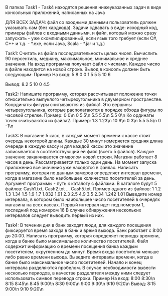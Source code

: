 В папках Task1 - Task4 находятся решения нижеуказанных задач в виде консольных приложений, написанных на Java 

ДЛЯ ВСЕХ ЗАДАЧ: файл со входными данными пользователь должен указывать сам (без хардкода). 
Задачи сдвавать в виде: исходный код, примеры файлов с входными данными, и файл, который можно сразу запускать - уже скомпилированный,
если язык того требует (если C#, C++ и т.д. - *.exe, если Java, Scala - *.jar и т.д.)

Task1:
Считать из файла последовательность целых чисел. 
Вычислить 90 персентиль, медиану, максимальное, минимальное и среднее значения. 
На вход программа получает файл с числами. 
Каждое число в файле находится на новой строке. Вывод в консоль должен быть следующим:
Пример
На вход:
5
8
0
0
1
5
5
5
10
6

Вывод:
8.2
5
10
0
4.5


Task2:
Напишите программу, которая рассчитывает положение точки относительно выпуклого
четырехугольника в двумерном пространстве.
Координаты фигуры считываются из файла1. Это вершины четырехугольника, которые
располагаются в порядке обхода фигуры по часовой стрелке. Пример:
0 0\n
0 5.5\n
5.5 5.5\n
5.5 0\n
Ко ординаты точек считываются из файла2. Пример:
1.3 1.23\n
10 9\n
0 3\n
5.5 5.5\n
0 -1\n


Task3:
В магазине 5 касс, в каждый момент времени к кассе стоит очередь некоторой длины.
Каждые 30 минут измеряется средняя длина очереди в каждую кассу и для каждой кассы это
значение записывается в соответствующий ей файл (всего 5 файлов).
Каждое значение заканчивается символом новой строки.
Магазин работает 8 часов в день.
Рассматривается только один день.
На момент запуска приложения все значения уже находятся в файлах.
Написать программу, которая по данным замеров определяет интервал времени, когда в
магазине было наибольшее количество посетителей за день.
Аргумент программы - путь к каталогу с файлами. В каталоге будут 5 файлов: Cash1.txt, Cash2.txt ...
Cash5.txt.
Пример одного из файлов:
1
1.2
1.3
1.34
1.5
1.9
1.7
1.832
1.91
2.3
2.5
4.9
3.5
2.34
1.242
1.01
Выведите номер интервала, в котором было наибольшее число посетителей в очередях магазина
на всех кассах.
Первый интервал идет под номером 1, последний под номером 16
В случае обнаружения нескольких интервалов следует выводить первый из них.


Task4:
В течении дня в банк заходят люди, для каждого посещения фиксируется время захода в банк и
время выхода.
Банк работает с 8:00 до 20:00.
Написать программу, которая определяет периоды времени, когда в банке было максимальное
количество посетителей.
Файл содержит информацию о времени посещения банка каждым посетителем, округленном до
минут.
Время входа посетителя меньше либо равно времени выхода.
Выведите интервалы времени, когда в банке было максимальное число посетителей.
Начало и конец интервала разделяются пробелом.
В случае необходимости вывести несколько периодов, в качестве разделителя между ними
следует использовать символ перевода строки.
Пример
На вход:
8:00 8:30\n
8:15 8:45\n
8:45 9:00\n
8:30 9:00\n
9:00 9:30\n
9:10 9:20\n
Вывод:
8:15 9:00\n
9:10 9:20\n
